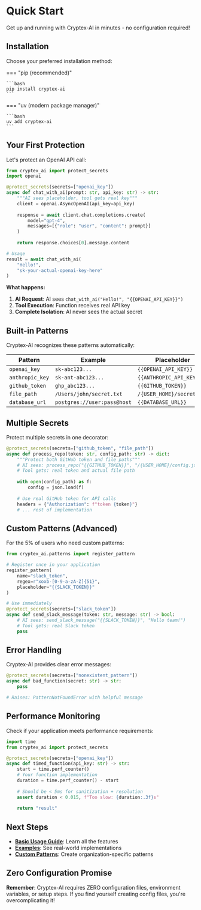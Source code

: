 # Quick Start

Get up and running with Cryptex-AI in minutes - no configuration required!

## Installation

Choose your preferred installation method:

=== "pip (recommended)"

    ```bash
    pip install cryptex-ai
    ```

=== "uv (modern package manager)"

    ```bash
    uv add cryptex-ai
    ```

## Your First Protection

Let's protect an OpenAI API call:

```python
from cryptex_ai import protect_secrets
import openai

@protect_secrets(secrets=["openai_key"])
async def chat_with_ai(prompt: str, api_key: str) -> str:
    """AI sees placeholder, tool gets real key"""
    client = openai.AsyncOpenAI(api_key=api_key)
    
    response = await client.chat.completions.create(
        model="gpt-4",
        messages=[{"role": "user", "content": prompt}]
    )
    
    return response.choices[0].message.content

# Usage
result = await chat_with_ai(
    "Hello!", 
    "sk-your-actual-openai-key-here"
)
```

**What happens:**

1. **AI Request**: AI sees `chat_with_ai("Hello!", "{{OPENAI_API_KEY}}")`
2. **Tool Execution**: Function receives real API key
3. **Complete Isolation**: AI never sees the actual secret

## Built-in Patterns

Cryptex-AI recognizes these patterns automatically:

| Pattern | Example | Placeholder |
|---------|---------|-------------|
| `openai_key` | `sk-abc123...` | `{{OPENAI_API_KEY}}` |
| `anthropic_key` | `sk-ant-abc123...` | `{{ANTHROPIC_API_KEY}}` |
| `github_token` | `ghp_abc123...` | `{{GITHUB_TOKEN}}` |
| `file_path` | `/Users/john/secret.txt` | `/{USER_HOME}/secret.txt` |
| `database_url` | `postgres://user:pass@host` | `{{DATABASE_URL}}` |

## Multiple Secrets

Protect multiple secrets in one decorator:

```python
@protect_secrets(secrets=["github_token", "file_path"])
async def process_repo(token: str, config_path: str) -> dict:
    """Protect both GitHub token and file paths"""
    # AI sees: process_repo("{{GITHUB_TOKEN}}", "/{USER_HOME}/config.json")
    # Tool gets: real token and actual file path
    
    with open(config_path) as f:
        config = json.load(f)
    
    # Use real GitHub token for API calls
    headers = {"Authorization": f"token {token}"}
    # ... rest of implementation
```

## Custom Patterns (Advanced)

For the 5% of users who need custom patterns:

```python
from cryptex_ai.patterns import register_pattern

# Register once in your application
register_pattern(
    name="slack_token",
    regex=r"xoxb-[0-9-a-zA-Z]{51}",
    placeholder="{{SLACK_TOKEN}}"
)

# Use immediately
@protect_secrets(secrets=["slack_token"])
async def send_slack_message(token: str, message: str) -> bool:
    # AI sees: send_slack_message("{{SLACK_TOKEN}}", "Hello team!")
    # Tool gets: real Slack token
    pass
```

## Error Handling

Cryptex-AI provides clear error messages:

```python
@protect_secrets(secrets=["nonexistent_pattern"])
async def bad_function(secret: str) -> str:
    pass

# Raises: PatternNotFoundError with helpful message
```

## Performance Monitoring

Check if your application meets performance requirements:

```python
import time
from cryptex_ai import protect_secrets

@protect_secrets(secrets=["openai_key"])
async def timed_function(api_key: str) -> str:
    start = time.perf_counter()
    # Your function implementation
    duration = time.perf_counter() - start
    
    # Should be < 5ms for sanitization + resolution
    assert duration < 0.015, f"Too slow: {duration:.3f}s"
    
    return "result"
```

## Next Steps

- **[Basic Usage Guide](guide/basic-usage.md)**: Learn all the features
- **[Examples](examples/index.md)**: See real-world implementations  
- **[Custom Patterns](guide/custom-patterns.md)**: Create organization-specific patterns

## Zero Configuration Promise

**Remember**: Cryptex-AI requires ZERO configuration files, environment variables, or setup steps. If you find yourself creating config files, you're overcomplicating it!